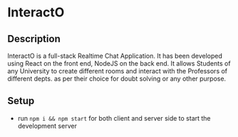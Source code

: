 # InteractO


## Description

InteractO is a full-stack Realtime Chat Application. It has been developed using React on the front end, NodeJS on the back end. It allows Students of any University to create different rooms and interact with the Professors of different depts. as per their choice for doubt solving or any other purpose.


## Setup
- run ```npm i && npm start``` for both client and server side to start the development server
